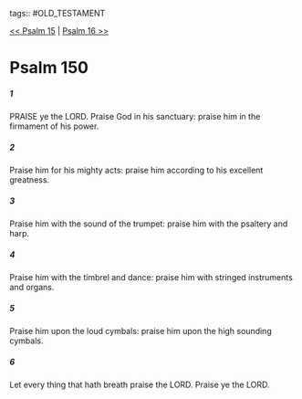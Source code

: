 tags:: #OLD_TESTAMENT

[<< Psalm 15](OLD_TESTAMENT/19_Psalms/Psalm_15.md) | [Psalm 16 >>](OLD_TESTAMENT/19_Psalms/Psalm_16.md)

# Psalm 150

##### 1

PRAISE ye the LORD. Praise God in his sanctuary: praise him in the firmament of his power.

##### 2

Praise him for his mighty acts: praise him according to his excellent greatness.

##### 3

Praise him with the sound of the trumpet: praise him with the psaltery and harp.

##### 4

Praise him with the timbrel and dance: praise him with stringed instruments and organs.

##### 5

Praise him upon the loud cymbals: praise him upon the high sounding cymbals.

##### 6

Let every thing that hath breath praise the LORD. Praise ye the LORD.
